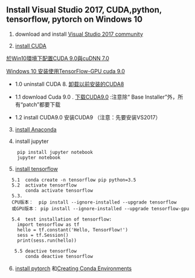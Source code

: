 

## Install Visual Studio 2017, CUDA,python, tensorflow, pytorch on Windows 10

1. download and install [Visual Studio 2017 community](https://www.visualstudio.com/downloads/)

2. [install CUDA](https://docs.nvidia.com/cuda/cuda-installation-guide-microsoft-windows/index.html)

[於Win10環境下配置CUDA 9.0與cuDNN 7.0](https://rreadmorebooks.blogspot.com/2018/01/win10cuda-90cudnn-70.html)
  
[Windows 10 安装使用TensorFlow-GPU cuda 9.0](https://www.codetd.com/article/147955)
  
   - 1.0 uninstall CUDA 8. [卸载以前安装的CUDA8](https://blog.csdn.net/shuiyuejihua/article/details/78738664)
   
   - 1.1 download Cuda 9.0 . [下载CUDA9.0](https://developer.nvidia.com/cuda-90-download-archive)  :注意除“ Base Installer”外，所有“patch”都要下载
   
   - 1.2 install CUDA9.0 安装CUDA9 （注意：先要安装VS2017） 

 

3. [install Anaconda](https://www.anaconda.com/download/)

4. install jupyter 
```
    pip install jupyter notebook
    jupyter notebook
```

5. [install tensorflow](https://www.tensorflow.org/install/)
```
  5.1  conda create -n tensorflow pip python=3.5 
  5.2  activate tensorflow    
       conda activate tensorflow
  5.3. 
  CPU版本：  pip install --ignore-installed --upgrade tensorflow
  或GPU版本： pip install --ignore-installed --upgrade tensorflow-gpu 
  
  5.4  test installation of tensorflow:
    import tensorflow as tf
    hello = tf.constant('Hello, TensorFlow!')
    sess = tf.Session()
    print(sess.run(hello))
    
   5.5 deactive tensorflow 
       conda deactive tensorflow
 ```
 
 6. [install pytorch](https://pytorch.org/) 和[Creating Conda Environments](https://dziganto.github.io/data%20science/python/anaconda/Creating-Conda-Environments/)
  
  
  
```
